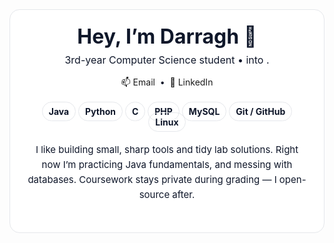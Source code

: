 <!-- ===== About Me (Darragh) ===== -->
<div align="center" style="padding:24px;border-radius:16px;border:1px solid #e5e7eb;background:#fff; color:#0f172a;">
  <h1 style="margin:0 0 8px;font-size:32px;line-height:1.2;">Hey, I’m Darragh 👋</h1>
  <p style="margin:0 0 16px;font-size:16px;">
    3rd-year Computer Science student • into .
  </p>

  <!-- Quick links -->
  <p style="margin:0 0 20px;">
    <a href="mailto:dkennedy7274@gmail.com" style="text-decoration:none;">
      📫 Email
    </a>
    &nbsp;•&nbsp;
    <a href="https://www.linkedin.com/in/darragh-kennedy-5817b5356/" target="_blank" style="text-decoration:none;">
      💼 LinkedIn
    </a>
  </p>

<!-- Tech stack -->
<div align="center" style="margin: 24px 0;">
  <span style="padding:6px 10px;border:1px solid #e5e7eb;border-radius:999px;"><strong>Java</strong></span>
  <span style="padding:6px 10px;border:1px solid #e5e7eb;border-radius:999px;"><strong>Python</strong></span>
  <span style="padding:6px 10px;border:1px solid #e5e7eb;border-radius:999px;"><strong>C</strong></span>
  <span style="padding:6px 10px;border:1px solid #e5e7eb;border-radius:999px;"><strong>PHP</strong></span>
  <span style="padding:6px 10px;border:1px solid #e5e7eb;border-radius:999px;"><strong>MySQL</strong></span>
  <span style="padding:6px 10px;border:1px solid #e5e7eb;border-radius:999px;"><strong>Git / GitHub</strong></span>
  <span style="padding:6px 10px;border:1px solid #e5e7eb;border-radius:999px;"><strong>Linux</strong></span>
</div>



  <!-- Blurb -->
  <p style="max-width:720px;margin:24px 0;font-size:15px;line-height:1.6;">
    I like building small, sharp tools and tidy lab solutions. Right now I’m practicing
    Java fundamentals, and messing with databases. Coursework stays private
    during grading — I open-source after.
  </p>
